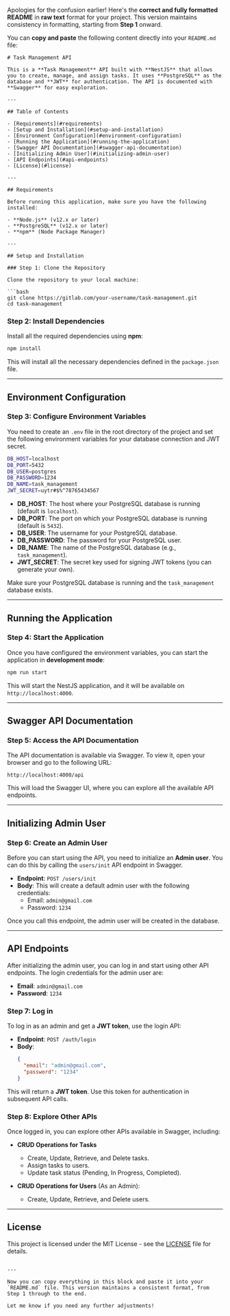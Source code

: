 Apologies for the confusion earlier! Here's the **correct and fully formatted README** in **raw text** format for your project. This version maintains consistency in formatting, starting from **Step 1** onward.

You can **copy and paste** the following content directly into your `README.md` file:

```
# Task Management API

This is a **Task Management** API built with **NestJS** that allows you to create, manage, and assign tasks. It uses **PostgreSQL** as the database and **JWT** for authentication. The API is documented with **Swagger** for easy exploration.

---

## Table of Contents

- [Requirements](#requirements)
- [Setup and Installation](#setup-and-installation)
- [Environment Configuration](#environment-configuration)
- [Running the Application](#running-the-application)
- [Swagger API Documentation](#swagger-api-documentation)
- [Initializing Admin User](#initializing-admin-user)
- [API Endpoints](#api-endpoints)
- [License](#license)

---

## Requirements

Before running this application, make sure you have the following installed:

- **Node.js** (v12.x or later)
- **PostgreSQL** (v12.x or later)
- **npm** (Node Package Manager)

---

## Setup and Installation

### Step 1: Clone the Repository

Clone the repository to your local machine:

```bash
git clone https://gitlab.com/your-username/task-management.git
cd task-management
```

### Step 2: Install Dependencies

Install all the required dependencies using **npm**:

```bash
npm install
```

This will install all the necessary dependencies defined in the `package.json` file.

---

## Environment Configuration

### Step 3: Configure Environment Variables

You need to create an `.env` file in the root directory of the project and set the following environment variables for your database connection and JWT secret.

```bash
DB_HOST=localhost
DB_PORT=5432
DB_USER=postgres
DB_PASSWORD=1234
DB_NAME=task_management
JWT_SECRET=uytr#$%^78765434567
```

- **DB_HOST**: The host where your PostgreSQL database is running (default is `localhost`).
- **DB_PORT**: The port on which your PostgreSQL database is running (default is `5432`).
- **DB_USER**: The username for your PostgreSQL database.
- **DB_PASSWORD**: The password for your PostgreSQL user.
- **DB_NAME**: The name of the PostgreSQL database (e.g., `task_management`).
- **JWT_SECRET**: The secret key used for signing JWT tokens (you can generate your own).

Make sure your PostgreSQL database is running and the `task_management` database exists.

---

## Running the Application

### Step 4: Start the Application

Once you have configured the environment variables, you can start the application in **development mode**:

```bash
npm run start
```

This will start the NestJS application, and it will be available on `http://localhost:4000`.

---

## Swagger API Documentation

### Step 5: Access the API Documentation

The API documentation is available via Swagger. To view it, open your browser and go to the following URL:

```
http://localhost:4000/api
```

This will load the Swagger UI, where you can explore all the available API endpoints.

---

## Initializing Admin User

### Step 6: Create an Admin User

Before you can start using the API, you need to initialize an **Admin user**. You can do this by calling the `users/init` API endpoint in Swagger.

- **Endpoint**: `POST /users/init`
- **Body**: This will create a default admin user with the following credentials:
  - Email: `admin@gmail.com`
  - Password: `1234`

Once you call this endpoint, the admin user will be created in the database.

---

## API Endpoints

After initializing the admin user, you can log in and start using other API endpoints. The login credentials for the admin user are:

- **Email**: `admin@gmail.com`
- **Password**: `1234`

### Step 7: Log in

To log in as an admin and get a **JWT token**, use the login API:

- **Endpoint**: `POST /auth/login`
- **Body**:
  ```json
  {
    "email": "admin@gmail.com",
    "password": "1234"
  }
  ```

This will return a **JWT token**. Use this token for authentication in subsequent API calls.

### Step 8: Explore Other APIs

Once logged in, you can explore other APIs available in Swagger, including:

- **CRUD Operations for Tasks**
  - Create, Update, Retrieve, and Delete tasks.
  - Assign tasks to users.
  - Update task status (Pending, In Progress, Completed).

- **CRUD Operations for Users** (As an Admin):
  - Create, Update, Retrieve, and Delete users.

---

## License

This project is licensed under the MIT License - see the [LICENSE](LICENSE) file for details.
```

---

Now you can copy everything in this block and paste it into your `README.md` file. This version maintains a consistent format, from Step 1 through to the end.

Let me know if you need any further adjustments!